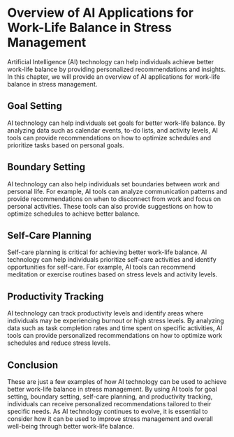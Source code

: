 Overview of AI Applications for Work-Life Balance in Stress Management
========================================================================================================================

Artificial Intelligence (AI) technology can help individuals achieve better work-life balance by providing personalized recommendations and insights. In this chapter, we will provide an overview of AI applications for work-life balance in stress management.

Goal Setting
------------

AI technology can help individuals set goals for better work-life balance. By analyzing data such as calendar events, to-do lists, and activity levels, AI tools can provide recommendations on how to optimize schedules and prioritize tasks based on personal goals.

Boundary Setting
----------------

AI technology can also help individuals set boundaries between work and personal life. For example, AI tools can analyze communication patterns and provide recommendations on when to disconnect from work and focus on personal activities. These tools can also provide suggestions on how to optimize schedules to achieve better balance.

Self-Care Planning
------------------

Self-care planning is critical for achieving better work-life balance. AI technology can help individuals prioritize self-care activities and identify opportunities for self-care. For example, AI tools can recommend meditation or exercise routines based on stress levels and activity levels.

Productivity Tracking
---------------------

AI technology can track productivity levels and identify areas where individuals may be experiencing burnout or high stress levels. By analyzing data such as task completion rates and time spent on specific activities, AI tools can provide personalized recommendations on how to optimize work schedules and reduce stress levels.

Conclusion
----------

These are just a few examples of how AI technology can be used to achieve better work-life balance in stress management. By using AI tools for goal setting, boundary setting, self-care planning, and productivity tracking, individuals can receive personalized recommendations tailored to their specific needs. As AI technology continues to evolve, it is essential to consider how it can be used to improve stress management and overall well-being through better work-life balance.
